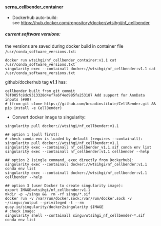 #### scrna_cellbender_container

- Dockerhub auto-build:  
    see https://hub.docker.com/repository/docker/wtsihgi/nf_cellbender

##### current software versions:  
the versions are saved during docker build in container file `/usr/conda_software_versions.txt`:  
```
docker run wtsihgi/nf_cellbender_container:v1.1 cat /usr/conda_software_versions.txt
singularity exec --containall docker://wtsihgi/nf_cellbender:v1.1 cat /usr/conda_software_versions.txt
```
github/dockerhub tag **v1.1** has:
```
cellbender built from git commit 78f005fc8dc9313328d4ef7a6f4ed985fa253187 Add support for AnnData inputs (#90)
# (from git clone https://github.com/broadinstitute/CellBender.git && pip install -e CellBender)
```

- Convert docker image to singularity:

```
singularity pull docker://wtsihgi/nf_cellbender:v1.1

## option 1 (pull first):
# check conda env is loaded by default (requires --containall):
singularity pull docker://wtsihgi/nf_cellbender:v1.1
singularity exec --containall nf_cellbender_v1.1.sif conda env list
singularity exec --containall nf_cellbender:v1.1 cellbender --help

## option 2 (single command, exec directly from Dockerhub):
singularity exec --containall docker://wtsihgi/nf_cellbender:v1.1 conda env list
singularity exec --containall docker://wtsihgi/nf_cellbender:v1.1 cellbender --help

## option 3 (user Docker to create singularity image):
export IMAGE=wtsihgi/nf_cellbender:v1.1
mkdir -p ~/singu &&  rm -rf singu/*.sif
docker run -v /var/run/docker.sock:/var/run/docker.sock -v ~/singu:/output --privileged -t --rm quay.io/singularity/docker2singularity $IMAGE
# check image:
singularity shell --containall singu/wtsihgi_nf_cellbender-*.sif  conda env list
```

